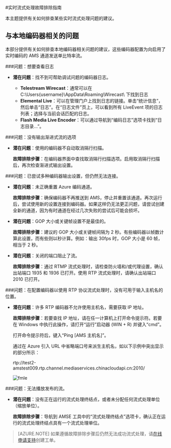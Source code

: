 <properties 
	pageTitle="实时流式处理故障排除指南" 
	description="本主题提供有关如何排查实时流式处理问题的建议。" 
	services="media-services" 
	documentationCenter="" 
	authors="juliako" 
	manager="erikre" 
	editor=""/>  

<tags
	ms.service="media-services"
	ms.date="06/22/2016"  
	wacn.date="08/22/2016"/>

#实时流式处理故障排除指南

本主题提供有关如何排查某些实时流式处理问题的建议。

## 与本地编码器相关的问题 

本部分提供有关如何排查本地编码器相关问题的建议，这些编码器配置为向启用了实时编码的 AMS 通道发送单比特率流。

###问题：想要查看日志 

- **潜在问题**：找不到可帮助调试问题的编码器日志。
	
	- **Telestream Wirecast**：通常可以在 C:\Users{username}\AppData\Roaming\Wirecast\ 下找到日志
	- **Elemental Live**：可以在管理门户上找到日志的链接。单击“统计信息”，然后单击“日志”。在“日志文件”页上，可以看到所有 LiveEvent 项的日志列表；选择与当前会话匹配的日志。
	- **Flash Media Live Encoder**：可以通过导航到“编码日志”选项卡找到“日志目录...”。
	
###问题：没有输出渐进式流的选项

- **潜在问题**：使用的编码器不自动取消隔行扫描。

	**故障排除步骤**：在编码器界面中查找取消隔行扫描选项。启用取消隔行扫描后，再次检查渐进式输出设置。
 
###问题：已尝试多种编码器输出设置，但仍然无法连接。 

- **潜在问题**：未正确重置 Azure 编码通道。

	**故障排除步骤**：确保编码器不再推送到 AMS，停止并重置该通道。再次运行后，尝试使用新的设置连接到编码器。如果这样仍无法更正问题，请尝试创建全新的通道，因为有时通道在经过几次失败的尝试后可能会损坏。

- **潜在问题**：GOP 大小或关键帧设置不是最佳的。

	**故障排除步骤**：建议的 GOP 大小或关键帧间隔为 2 秒。有些编码器以帧数计算此设置，而有些则以秒计算。例如：输出 30fps 时，GOP 大小是 60 帧，相当于 2 秒。
	 
- **潜在问题**：关闭的端口阻止了流。

	**故障排除步骤**：通过 RTMP 流式处理时，请检查防火墙和/或代理设置，确认出站端口 1935 和 1936 已打开。使用 RTP 流式处理时，请确认出站端口 2010 已打开。


###问题：在配置编码器以使用 RTP 协议流式处理时，没有可用于输入主机名的位置。 

- **潜在问题**：许多 RTP 编码器不允许使用主机名，需要获取 IP 地址。

	**故障排除步骤**：若要查找 IP 地址，请在任一计算机上打开命令提示符。若要在 Windows 中执行此操作，请打开“运行”启动器 (WIN + R) 并键入“cmd”。

	打开命令提示符后，键入“Ping [AMS 主机名]”。

	通过在 Azure 引入 URL 中省略端口号来派生主机名，如以下示例中突出显示的部分所示：

	rtp://test2-amstest009.rtp.channel.mediaservices.chinacloudapi.cn:2010/

	![fmle](./media/media-services-fmle-live-encoder/media-services-fmle10.png)

###问题：无法播放发布的流。
 
- **潜在问题**：没有正在运行的流式处理终结点，或者未分配任何流式处理单位（缩放单位）。

	**故障排除步骤**：导航到 AMSE 工具中的“流式处理终结点”选项卡，确认正在运行的流式处理终结点具有一个流式处理单位。
	
>[AZURE.NOTE] 如果遵循故障排除步骤后仍然无法成功流式处理，请[在线申请支持](/support/support-ticket-form/?l=zh-cn)创建工单。

<!---HONumber=Mooncake_0815_2016-->